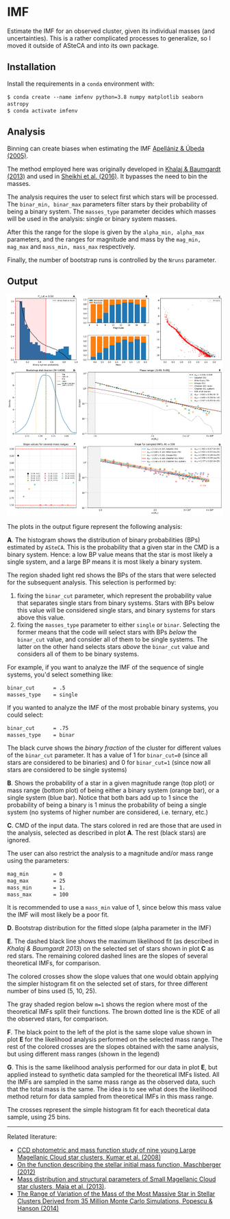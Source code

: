 # IMF

Estimate the IMF for an observed cluster, given its individual masses
(and uncertainties). This is a rather complicated processes to generalize, so I
moved it outside of ASteCA and into its own package.

## Installation

Install the requirements in a `conda` environment with:

```
$ conda create --name imfenv python=3.8 numpy matplotlib seaborn astropy
$ conda activate imfenv
```

## Analysis

Binning can create biases when estimating the IMF [Apellániz & Úbeda (2005)](https://ui.adsabs.harvard.edu/abs/2005ApJ...629..873M/abstract).

The method employed here was originally developed in [Khalaj & Baumgardt
(2013)](https://academic.oup.com/mnras/article/434/4/3236/960889) and used in 
[Sheikhi et al. (2016)](https://academic.oup.com/mnras/article/457/1/1028/989829). It bypasses the need to bin the masses.

The analysis requires the user to select first which stars will be processed.
The `binar_min, binar_max` parameters filter stars by their probability of being
a binary system. The `masses_type` parameter decides which masses will be used
in the analysis: single or binary system masses.

After this the range for the slope is given by the `alpha_min, alpha_max`
parameters, and the ranges for magnitude and mass by the `mag_min, mag_max` and
`mass_min, mass_max` respectively.

Finally, the number of bootstrap runs is controlled by the `Nruns` parameter.


## Output

![Alt text](output.png?raw=true)

The plots in the output figure represent the following analysis:

**A**.
The histogram shows the distribution of binary probabilities (BPs) estimated by
`ASteCA`. This is the probability that a given star in the CMD is a binary
system. Hence: a low BP value means that the star is most likely a single
system, and a large BP means it is most likely a binary system.

The region shaded light red shows the BPs of the stars that were selected for
the subsequent analysis. This selection is performed by:

1. fixing the `binar_cut` parameter, which represent the probability value that
separates single stars from binary systems. Stars with BPs below this value will
be considered single stars, and binary systems for stars above this value.
2. fixing the `masses_type` parameter to either `single` or `binar`. Selecting
the former means that the code will select stars with BPs *below* the
`binar_cut` value, and consider all of them to be single systems. The latter on
the other hand selects stars *above* the `binar_cut` value and considers all of
them to be binary systems.

For example, if you want to analyze the IMF of the sequence of single systems,
you'd select something like:

    binar_cut      = .5
    masses_type    = single

If you wanted to analyze the IMF of the most probable binary systems, you could
select:

    binar_cut      = .75
    masses_type    = binar

The black curve shows the *binary fraction* of the cluster for different values
of the `binar_cut` parameter. It has a value of 1 for `binar_cut=0` (since all
stars are considered to be binaries) and 0 for `binar_cut=1` (since now all
stars are considered to be single systems)

**B**.
Shows the probability of a star in a given magnitude range (top plot) or mass
range (bottom plot) of being either a binary system (orange bar), or a single
system (blue bar). Notice that both bars add up to 1 since the probability of
being a binary is 1 minus the probability of being a single system (no systems
of higher number are considered, i.e. ternary, etc.)

**C**.
CMD of the input data. The stars colored in red are those that are used in the
analysis, selected as described in plot **A**. The rest (black stars) are
ignored.

The user can also restrict the analysis to a magnitude and/or mass range using
the parameters:

    mag_min        = 0
    mag_max        = 25
    mass_min       = 1.
    mass_max       = 100

It is recommended to use a `mass_min` value of 1, since below this mass value
the IMF will most likely be a poor fit.

**D**.
Bootstrap distribution for the fitted slope (alpha parameter in the IMF)

**E**.
The dashed black line shows the maximum likelihood fit (as described in
*Khalaj & Baumgardt 2013*) on the selected set of stars shown in plot **C** as
red stars. The remaining colored dashed lines are the slopes of several
theoretical IMFs, for comparison.

The colored crosses show the slope values that one would obtain applying the
simpler histogram fit on the selected set of stars, for three different number
of bins used (5, 10, 25).

The gray shaded region below `m=1` shows the region where most of the
theoretical IMFs split their functions. The brown dotted line is the KDE of all
the observed stars, for comparison.

**F**.
The black point to the left of the plot is the same slope value shown in
plot **E** for the likelihood analysis performed on the selected mass range. The
rest of the colored crosses are the slopes obtained with the same analysis, but
using different mass ranges (shown in the legend)

**G**.
This is the same likelihood analysis performed for our data in plot **E**, but
applied instead to synthetic data sampled for the theoretical IMFs listed. All
the IMFs are sampled in the same mass range as the observed data, such that the
total mass is the same. The idea is to see what does the likelihood method
return for data sampled from theoretical IMFs in this mass range.

The crosses represent the simple histogram fit for each theoretical data sample,
using 25 bins.



--------------------------------------------------------------------
Related literature:

- [CCD photometric and mass function study of nine young Large Magellanic Cloud star clusters, Kumar et al. (2008)](http://mnras.oxfordjournals.org/content/386/3/1380.full)
- [On the function describing the stellar initial mass function, Maschberger  (2012)](http://arxiv.org/abs/1212.0939)
- [Mass distribution and structural parameters of Small Magellanic Cloud star clusters, Maia et al. (2013)](http://adsabs.harvard.edu/abs/2013arXiv1310.5934M).
- [The Range of Variation of the Mass of the Most Massive Star in Stellar Clusters Derived from 35 Million Monte Carlo Simulations, Popescu & Hanson (2014)](http://adsabs.harvard.edu/abs/2014ApJ...780...27P)